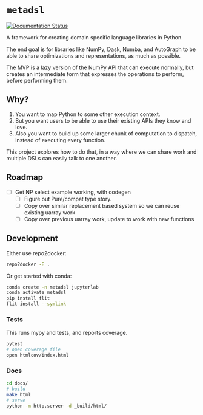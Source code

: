 # `metadsl`

[![Documentation Status](https://readthedocs.org/projects/metadsl/badge/?version=latest)](https://metadsl.readthedocs.io/en/latest/?badge=latest)


A framework for creating domain specific language libraries in Python.

The end goal is for libraries like NumPy, Dask, Numba, and AutoGraph to be able to share
optimizations and representations, as much as possible.

The MVP is a lazy version of the NumPy API that can execute normally, but creates
an intermediate form that expresses the operations to perform, before performing them.

## Why?

1. You want to map Python to some other execution context.
2. But you want users to be able to use their existing APIs they know and love.
3. Also you want to build up some larger chunk of computation to dispatch, instead of executing every function.

This project explores how to do that, in a way where we can share work and multiple DSLs can easily talk to one another.


## Roadmap

- [ ] Get NP select example working, with codegen
    - [ ] Figure out Pure/compat type story. 
    - [ ] Copy over similar replacement based system so we can reuse existing uarray work
    - [ ] Copy over previous uarray work, update to work with new functions

## Development

Either use repo2docker:

```bash
repo2docker -E .
```


Or get started with conda:

```bash
conda create -n metadsl jupyterlab
conda activate metadsl
pip install flit
flit install --symlink
```

### Tests

This runs mypy and tests, and reports coverage.
```bash
pytest
# open coverage file
open htmlcov/index.html
```


### Docs

```bash
cd docs/
# build
make html
# serve
python -m http.server -d _build/html/
```
